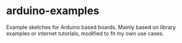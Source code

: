 # arduino-examples

Example sketches for Arduino based boards. Mainly based on library examples or internet tutorials, modified to fit my own use cases.
